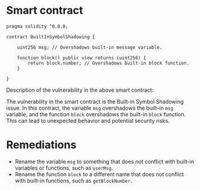 # Smart contract

```solidity
pragma solidity ^0.8.0;

contract BuiltInSymbolShadowing {
    
    uint256 msg; // Overshadows built-in message variable.

    function block() public view returns (uint256) {
        return block.number; // Overshadows built-in block function.
    }

}
```

Description of the vulnerability in the above smart contract:

The vulnerability in the smart contract is the Built-in Symbol Shadowing issue. In this contract, the variable `msg` overshadows the built-in `msg` variable, and the function `block` overshadows the built-in `block` function. This can lead to unexpected behavior and potential security risks.

# Remediations

- Rename the variable `msg` to something that does not conflict with built-in variables or functions, such as `userMsg`.
- Rename the function `block` to a different name that does not conflict with built-in functions, such as `getBlockNumber`.